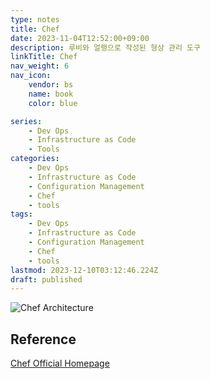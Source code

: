 ```yaml
---
type: notes
title: Chef
date: 2023-11-04T12:52:00+09:00
description: 루비와 얼랭으로 작성된 형상 관리 도구
linkTitle: Chef
nav_weight: 6
nav_icon:
    vendor: bs
    name: book
    color: blue

series:
    - Dev Ops
    - Infrastructure as Code
    - Tools
categories:
    - Dev Ops
    - Infrastructure as Code
    - Configuration Management
    - Chef
    - tools
tags:
    - Dev Ops
    - Infrastructure as Code
    - Configuration Management
    - Chef
    - tools
lastmod: 2023-12-10T03:12:46.224Z
draft: published
---
```


![Chef Architecture](/content/dev-ops/chef%20architecture.png "https://www.tecmint.com/chef-automation-tool/")

## Reference

[Chef Official Homepage](https://www.chef.io/)

